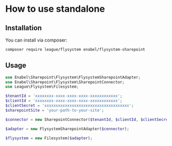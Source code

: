 # How to use standalone

## Installation

You can install via composer:

``` bash
composer require league/flysystem enabel/flysystem-sharepoint
```

## Usage

``` php
use Enabel\Sharepoint\Flysystem\FlysystemSharepointAdapter;
use Enabel\Sharepoint\Flysystem\SharepointConnector;
use League\Flysystem\Filesystem;

$tenantId = 'xxxxxxxx-xxxx-xxxx-xxxx-xxxxxxxxxxxx';
$clientId = 'xxxxxxxx-xxxx-xxxx-xxxx-xxxxxxxxxxxx';
$clientSecret = 'xxxxxxxxxxxxxxxxxxxxxxxxxxxxxxxxxxxxx';
$sharepointSite = 'your-path-to-your-site';

$connector = new SharepointConnector($tenantId, $clientId, $clientSecret, $sharepointSite);

$adapter = new FlysystemSharepointAdapter($connector);

$flysystem = new Filesystem($adapter);
```
